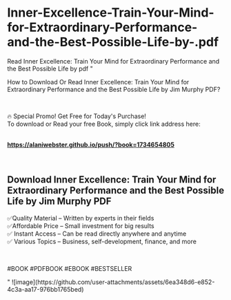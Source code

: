 # Inner-Excellence-Train-Your-Mind-for-Extraordinary-Performance-and-the-Best-Possible-Life-by-.pdf
Read Inner Excellence: Train Your Mind for Extraordinary Performance and the Best Possible Life by  pdf
"<p>How to Download Or Read Inner Excellence: Train Your Mind for Extraordinary Performance and the Best Possible Life by Jim     Murphy PDF?</p>
<p>&nbsp;</p>
<p>&#128293;  Special Promo! Get Free for Today's Purchase!<br />To download or Read your free Book, simply click link address here:&nbsp;<br />&nbsp;</p>
<p><a href=""https://alaniwebster.github.io/push/?book=1734654805""><strong>https://alaniwebster.github.io/push/?book=1734654805</strong></a></p>
<p>&nbsp;</p>
<h2>Download Inner Excellence: Train Your Mind for Extraordinary Performance and the Best Possible Life by Jim     Murphy PDF</h2>
<p>&#x2705;Quality Material &ndash; Written by experts in their fields<br />&#x2705;Affordable Price &ndash; Small investment for big results<br />&#x2705; Instant Access &ndash; Can be read directly anywhere and anytime<br />&#x2705; Various Topics &ndash; Business, self-development, finance, and more</p>
<p>&nbsp;</p>
<p>#BOOK #PDFBOOK #EBOOK #BESTSELLER</p>
"
![image](https://github.com/user-attachments/assets/6ea348d6-e852-4c3a-aa17-976bb1765bed)
